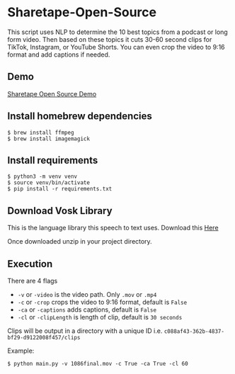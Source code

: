 # Sharetape-Open-Source

This script uses NLP to determine the 10 best topics from a podcast or long form video. Then based on these topics it cuts 30-60 second clips for TikTok, Instagram, or YouTube Shorts. You can even crop the video to 9:16 format and add captions if needed.

## Demo

[Sharetape Open Source Demo](https://www.youtube.com/watch?v=lPDF0VG9sbk)

## Install homebrew dependencies

```
$ brew install ffmpeg
$ brew install imagemagick
```

## Install requirements

```
$ python3 -m venv venv
$ source venv/bin/activate
$ pip install -r requirements.txt
```

## Download Vosk Library

This is the language library this speech to text uses. Download this [Here](https://alphacephei.com/vosk/models/vosk-model-en-us-0.42-gigaspeech.zip)

Once downloaded unzip in your project directory.

## Execution
There are 4 flags
- `-v` or `-video` is the video path. Only `.mov` or `.mp4`
- `-c` or `-crop` crops the video to 9:16 format, default is `False`
- `-ca` or `-captions` adds captions, default is `False`
- `-cl` or `-clipLength` is length of clip, default is `30 seconds`

Clips will be output in a directory with a unique ID i.e. `c088af43-362b-4837-bf29-d9122008f457/clips`

Example:
```
$ python main.py -v 1086final.mov -c True -ca True -cl 60
```
